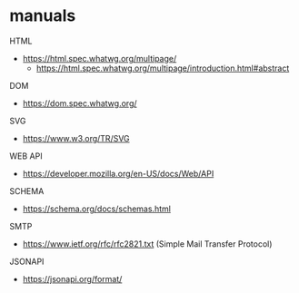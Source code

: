 # manuals


HTML
- https://html.spec.whatwg.org/multipage/
  - https://html.spec.whatwg.org/multipage/introduction.html#abstract

DOM
- https://dom.spec.whatwg.org/

SVG
- https://www.w3.org/TR/SVG

WEB API
- https://developer.mozilla.org/en-US/docs/Web/API

SCHEMA
- https://schema.org/docs/schemas.html

SMTP
- https://www.ietf.org/rfc/rfc2821.txt (Simple Mail Transfer Protocol)

JSONAPI
- https://jsonapi.org/format/
